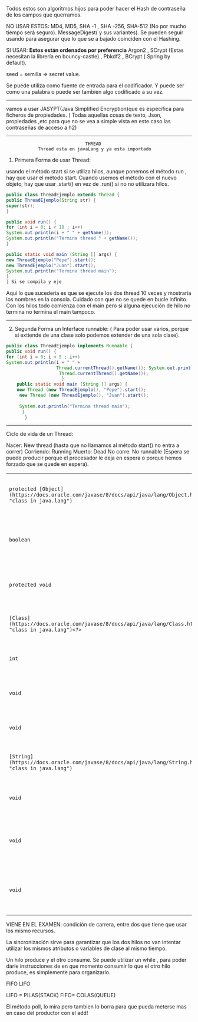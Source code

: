Todos estos son algoritmos hijos para poder hacer el Hash de contraseña de los campos que querramos.

NO USAR ESTOS:   MD4, MD5, SHA -1 , SHA -256, SHA-512 (No por mucho tiempo será seguro). MessageDigest( y sus variantes).    Se pueden seguir usando para asegurar que lo que se a bajado coinciden con el Hashing.

SI USAR:  **Estos están ordenados por preferencia** Argon2 , SCrypt (Estas necesitan la librería en bouncy-castle) , Pbkdf2 , BCrypt ( Spring by default).

seed = semilla => secret value. 

Se puede utiliza como fuente de entrada para el codificador.  Y puede ser como una palabra o puede ser también algo codificado a su vez. 

---

vamos a usar JASYPT(Java Simplified Encryption)que es especifica para ficheros de propiedades. ( Todas aquellas cosas de texto, Json, propiedades ,etc para que no se vea a simple vista en este caso las contraseñas de acceso a h2)


---- 

                                  THREAD
                Thread esta en javaLang y ya esta importado
1) Primera Forma de usar Thread:

usando el método start si se utiliza hilos,  aunque ponemos el método  run , hay que usar el método start. Cuando usemos el método con el nuevo objeto, hay que usar .start() en vez de  .run() si no no utilizara hilos.

```java
public class ThreadEjemplo extends Thread { 
public ThreadEjemplo(String str) { 
super(str); 
} 

public void run() { 
for (int i = 0; i < 10 ; i++)
System.out.println(i + " " + getName());
System.out.println("Termina thread " + getName());
} 

public static void main (String [] args) { 
new ThreadEjemplo("Pepe").start(); 
new ThreadEjemplo("Juan").start();
System.out.println("Termina thread main"); 
} 
} Si se compila y eje


```
Aquí lo que sucederia es que se ejecute los dos thread 10 veces y mostraría los nombres en la consola. Cuidado con que no se quede en bucle infinito.  Con los hilos todo comienza con el main pero si alguna ejecución de hilo no termina no termina el main tampoco. 

---
2) Segunda Forma un Interface runnable: ( Para poder usar varios, porque si extiende de una clase solo podemos extender de una sola clase).


```java
public class ThreadEjemplo implements Runnable { 
public void run() { 
for (int i = 0; i < 5 ; i++)
System.out.println(i + " " + 
				   Thread.currentThread().getName()); System.out.println("Termina thread " +
				    Thread.currentThread().getName());
				     } 
	public static void main (String [] args) { 
	new Thread (new ThreadEjemplo(), "Pepe").start();
	 new Thread (new ThreadEjemplo(), "Juan").start(); 
	 
	 System.out.println("Termina thread main");
	  }
	   }

```

---
Ciclo de vida de un Thread: 

Nacer: New thread (hasta que no llamamos al método start() no entra a correr)
Corriendo: Running
Muerto: Dead
No corre: No runnable (Espera se puede producir porque el procesador le deja en espera o porque hemos forzado que se quede en espera).


|                                                                                                            |                                                                                                                                                                                                                                                                                                                                                                                                                                                                                                                         |
| ---------------------------------------------------------------------------------------------------------- | ----------------------------------------------------------------------------------------------------------------------------------------------------------------------------------------------------------------------------------------------------------------------------------------------------------------------------------------------------------------------------------------------------------------------------------------------------------------------------------------------------------------------- |
| `protected [Object](https://docs.oracle.com/javase/8/docs/api/java/lang/Object.html "class in java.lang")` | `[clone](https://docs.oracle.com/javase/8/docs/api/java/lang/Object.html#clone--)()` // clona objetos simples, no va saber clonar objetos complejos. Para poder hacerlo funcionar de forma correct hace falta sobre-escribir el método clone().<br><br>Creates and returns a copy of this object.                                                                                                                                                                                                                       |
| `boolean`                                                                                                  | `[equals](https://docs.oracle.com/javase/8/docs/api/java/lang/Object.html#equals-java.lang.Object-)([Object](https://docs.oracle.com/javase/8/docs/api/java/lang/Object.html "class in java.lang") obj)`<br><br>Indicates whether some other object is "equal to" this one.                                                                                                                                                                                                                                             |
| `protected void`                                                                                           | `[finalize](https://docs.oracle.com/javase/8/docs/api/java/lang/Object.html#finalize--)()`   NO USARLO<br><br>Called by the garbage collector on an object when garbage collection determines that there are no more references to the object.                                                                                                                                                                                                                                                                          |
| `[Class](https://docs.oracle.com/javase/8/docs/api/java/lang/Class.html "class in java.lang")<?>`          | `[getClass](https://docs.oracle.com/javase/8/docs/api/java/lang/Object.html#getClass--)()`<br><br>Returns the runtime class of this `Object`.                                                                                                                                                                                                                                                                                                                                                                           |
| `int`                                                                                                      | `[hashCode](https://docs.oracle.com/javase/8/docs/api/java/lang/Object.html#hashCode--)()`<br><br>Returns a hash code value for the object.                                                                                                                                                                                                                                                                                                                                                                             |
| `void`                                                                                                     | `[notify](https://docs.oracle.com/javase/8/docs/api/java/lang/Object.html#notify--)()`<br><br>Wakes up a single thread that is waiting on this object's monitor.                                                                                                                                                                                                                                                                                                                                                        |
| `void`                                                                                                     | `[notifyAll](https://docs.oracle.com/javase/8/docs/api/java/lang/Object.html#notifyAll--)()`<br><br>Wakes up all threads that are waiting on this object's monitor.                                                                                                                                                                                                                                                                                                                                                     |
| `[String](https://docs.oracle.com/javase/8/docs/api/java/lang/String.html "class in java.lang")`           | `[toString](https://docs.oracle.com/javase/8/docs/api/java/lang/Object.html#toString--)()`<br><br>Returns a string representation of the object.                                                                                                                                                                                                                                                                                                                                                                        |
| `void`                                                                                                     | `[wait](https://docs.oracle.com/javase/8/docs/api/java/lang/Object.html#wait--)()`<br><br>Causes the current thread to wait until another thread invokes the [`notify()`](https://docs.oracle.com/javase/8/docs/api/java/lang/Object.html#notify--) method or the [`notifyAll()`](https://docs.oracle.com/javase/8/docs/api/java/lang/Object.html#notifyAll--) method for this object.                                                                                                                                  |
| `void`                                                                                                     | `[wait](https://docs.oracle.com/javase/8/docs/api/java/lang/Object.html#wait-long-)(long timeout)`<br><br>Causes the current thread to wait until either another thread invokes the [`notify()`](https://docs.oracle.com/javase/8/docs/api/java/lang/Object.html#notify--) method or the [`notifyAll()`](https://docs.oracle.com/javase/8/docs/api/java/lang/Object.html#notifyAll--) method for this object, or a specified amount of time has elapsed.                                                                |
| `void`                                                                                                     | `[wait](https://docs.oracle.com/javase/8/docs/api/java/lang/Object.html#wait-long-int-)(long timeout, int nanos)`<br><br>Causes the current thread to wait until another thread invokes the [`notify()`](https://docs.oracle.com/javase/8/docs/api/java/lang/Object.html#notify--) method or the [`notifyAll()`](https://docs.oracle.com/javase/8/docs/api/java/lang/Object.html#notifyAll--) method for this object, or some other thread interrupts the current thread, or a certain amount of real time has elapsed. |


VIENE EN EL EXAMEN: condición de carrera, entre dos que tiene que usar los mismo recursos.

La sincronización sirve para garantizar que los dos hilos no van intentar utilizar los mismos atributos o variables de clase al mismo tiempo.


Un hilo produce y el otro consume.  Se puede utilizar un while , para poder darle instrucciones de en que momento consumir lo que el otro hilo produce, es simplemente para organizarlo.


FIFO
LIFO

LIFO = PILAS(STACK)
FIFO= COLAS(QUEUE)

El método poll, lo mira pero tambien lo borra para que pueda meterse mas en caso del productor con el add!

